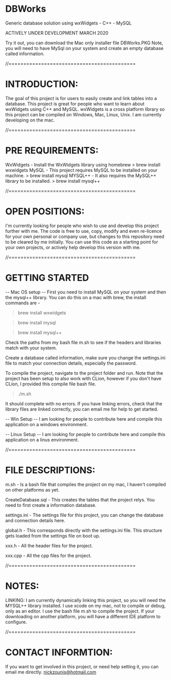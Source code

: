 # DBWorks
Generic database solution using wxWidgets - C++ - MySQL

ACTIVELY UNDER DEVELOPMENT MARCH 2020

Try it out, you can download the Mac only installer file
DBWorks.PKG
Note, you will need to have MySql on your system and create an empty database called information.



//===========================================

# INTRODUCTION:

The goal of this project is for users to easily create and link tables into a database. This project is great for people who want to learn about wxWidgets using C++ and MySQL. wxWidgets is a cross platform library so this project can be compiled on Windows, Mac, Linux, Unix. I am currently developing on the mac.


//===========================================

# PRE REQUIREMENTS:

WxWidgets - Install the WxWidgets library using homebrew > brew install wxwidgets
MySQL - This project requires MySQL to be installed on your machine. > brew install mysql
MYSQL++ - It also requires the MySQL++ library to be installed. > brew install mysql++


//===========================================

# OPEN POSITIONS:

I'm currently looking for people who wish to use and develop this project further with me. The code is free to use, copy, modify and even re-licence for your own personal or company use, but changes to this repository need to be cleared by me initially. You can use this code as a starting point for your own projects, or actively help develop this version with me. 



//===========================================

# GETTING STARTED

-- Mac OS setup --
First you need to install MySQL on your system and then the mysql++ library.
You can do this on a mac with brew, the install commands are -

>brew install wxwidgets

>brew install mysql

>brew install mysql++

Check the paths from my bash file m.sh to see if the headers and libraries match with your system. 

Create a database called information, make sure you change the settings.ini file to match your connection details, especially the password.

To compile the project, navigate to the project folder and run. Note that the project has been setup to also work with CLion, however if you don't have CLion, I provided this compile file bash file.

>./m.sh

It should complete with no errors. If you have linking errors, check that the library files are linked correctly, you can email me for help to get started. 

-- Win Setup --
I am looking for people to contribute here and compile this application on a windows environment.

-- Linux Setup --
I am looking for people to contribute here and compile this application on a linus environment.



//===========================================

# FILE DESCRIPTIONS:

m.sh - Is a bash file that compiles the project on my mac, I haven't compiled on other platforms as yet.

CreateDatabase.sql - This creates the tables that the project relys. You need to first create a information database.

settings.ini - The settings file for this project, you can change the database and connection details here.

global.h - This corresponds directly with the settings.ini file. This structure gets loaded from the settings file on boot up.

xxx.h - All the header files for the project.

xxx.cpp - All the cpp files for the project.


//===========================================

# NOTES:

LINKING: I am currently dynamically linking this project, so you will need the MYSQL++ library installed.
I use xcode on my mac, not to compile or debug, only as an editor. I use the bash file m.sh to compile the project.
If your downloading on another platform, you will have a different IDE platform to configure.



//===========================================

# CONTACT INFORMTION:
If you want to get involved in this project, or need help setting it, you can email me directly.
nickzounis@hotmail.com


